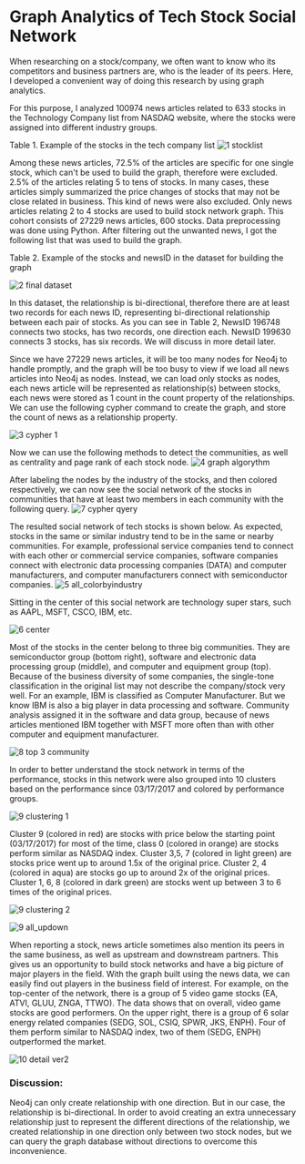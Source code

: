 # Graph Analytics of Tech Stock Social Network

When researching on a stock/company, we often want to know who its competitors and business partners are, who is the leader of its peers. Here, I developed a convenient way of doing this research by using graph analytics. 

For this purpose, I analyzed 100974 news articles related to 633 stocks in the Technology Company list from NASDAQ website, where the stocks were assigned into different industry groups. 

Table 1. Example of the stocks in the tech company list
![1 stocklist](https://user-images.githubusercontent.com/44976640/53704509-be880800-3de2-11e9-8ea0-871c79ebb72d.PNG)
                
Among these news articles, 72.5% of the articles are specific for one single stock, which can't be used to build the graph, therefore were excluded. 2.5% of the articles relating 5 to tens of stocks. In many cases, these articles simply summarized the price changes of stocks that may not be close related in business.  This kind of news were also excluded. Only news articles relating 2 to 4 stocks are used to build stock network graph. This cohort consists of 27229 news articles, 600 stocks. Data preprocessing was done using Python. After filtering out the unwanted news, I got the following list that was used to build the graph.

Table 2. Example of the stocks and newsID in the dataset for building the graph

![2 final dataset](https://user-images.githubusercontent.com/44976640/53704538-ff801c80-3de2-11e9-8f0c-6f5131a6553a.PNG)

In this dataset, the relationship is bi-directional, therefore there are at least two records for each news ID, representing bi-directional relationship between each pair of stocks.  As you can see in Table 2,  NewsID 196748 connects two stocks, has two records, one direction each. NewsID 199630 connects 3 stocks, has six records. We will discuss in more detail later. 

Since we have 27229 news articles, it will be too many nodes for Neo4j to handle promptly, and the graph will be too busy to view if we load all news articles into Neo4j as nodes.  Instead, we can load only  stocks as nodes, each news article will be represented as relationship(s) between stocks, each news were stored as 1 count in the count property of the relationships. We can use the following cypher command to create the graph, and store the count of news as a relationship property.

![3 cypher 1](https://user-images.githubusercontent.com/44976640/53704553-29d1da00-3de3-11e9-8824-62e379673509.PNG)

Now we can use the following methods to detect the communities, as well as centrality and page rank of each stock node.
![4 graph algorythm](https://user-images.githubusercontent.com/44976640/53705353-686a9300-3de9-11e9-88ff-5c782fa6cede.PNG)

After labeling the nodes by the industry of the stocks, and then colored respectively, we can now see the social network of the stocks in communities that have at least two members in each community with the following query.
![7 cypher qyery](https://user-images.githubusercontent.com/44976640/53704658-4884a080-3de4-11e9-9faa-fed06699942e.PNG)


The resulted social network of tech stocks is shown below. As expected, stocks in the same or similar industry tend to be in the same or nearby communities.  For example, professional service companies tend to connect with each other or commercial service companies, software companies connect with electronic data processing companies (DATA) and computer manufacturers, and computer manufacturers connect with semiconductor companies.
![5 all_colorbyindustry](https://user-images.githubusercontent.com/44976640/53704645-1a06c580-3de4-11e9-8633-518af2b6b9da.png)


Sitting in the center of this social network are technology super stars, such as AAPL, MSFT, CSCO, IBM, etc. 

![6 center](https://user-images.githubusercontent.com/44976640/53704687-8e416900-3de4-11e9-9ab2-d06c0f126ec7.PNG)

Most of the stocks in the center belong to three big communities. They are semiconductor group (bottom right), software and electronic data processing group (middle), and computer and equipment group (top). Because of the business diversity of some companies, the single-tone classification in the original list may not describe the company/stock very well. For an example, IBM is classified as Computer Manufacturer. But we know IBM is also a big player in data processing and software. Community analysis assigned it in the software and data group, because of news articles mentioned IBM together with MSFT more often than with other computer and equipment manufacturer.

![8 top 3 community](https://user-images.githubusercontent.com/44976640/53704698-af09be80-3de4-11e9-9275-6471aa8d536c.png)

In order to better understand the stock network in terms of the performance, stocks in this network were also grouped into 10 clusters based on the performance since 03/17/2017 and colored by performance groups. 

![9 clustering 1](https://user-images.githubusercontent.com/44976640/53704710-c5b01580-3de4-11e9-94b1-3f64a10e5f13.PNG)

Cluster 9 (colored in red) are stocks with price below the starting point (03/17/2017) for most of the time, class 0 (colored in orange) are stocks perform similar as NASDAQ index. Cluster 3,5, 7 (colored in light green) are stocks price went up to around 1.5x of the original price. Cluster 2, 4 (colored in aqua) are stocks go up to around 2x of the original prices. Cluster 1, 6, 8 (colored in dark green) are stocks went up between 3 to 6 times of the original prices. 

![9 clustering 2](https://user-images.githubusercontent.com/44976640/53704719-d496c800-3de4-11e9-9c8f-666d01fb5ab0.PNG)

![9 all_updown](https://user-images.githubusercontent.com/44976640/53704731-ed9f7900-3de4-11e9-81c2-8064b138b7cf.PNG)


When reporting a stock, news article sometimes also mention its peers in the same business, as well as upstream and downstream partners. This gives us an opportunity to build stock networks and have a big picture of major players in the field.  With the graph built using the news data, we can easily find out players in the business field of interest. For example, on the top-center of the network, there is a group of 5 video game stocks (EA, ATVI, GLUU, ZNGA, TTWO). The data shows that on overall, video game stocks are good performers.
On the upper right, there is a group of 6 solar energy related companies (SEDG, SOL, CSIQ, SPWR, JKS, ENPH). Four of them perform similar to NASDAQ index, two of them (SEDG, ENPH) outperformed the market.

![10 detail ver2](https://user-images.githubusercontent.com/44976640/53704745-014adf80-3de5-11e9-891c-2e4a50d3c6fc.PNG)

### Discussion:
Neo4j can only create relationship with one direction. But in our case, the relationship is bi-directional. In order to avoid creating an extra unnecessary relationship just to represent the different directions of the relationship, we created relationship in one direction only between two stock nodes, but we can query the graph database without directions to overcome this inconvenience.







